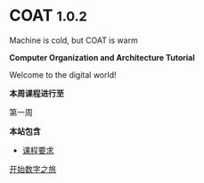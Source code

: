 <!-- _coverpage.md -->


# COAT <small>1.0.2</small>

Machine is cold, but COAT is warm

**Computer Organization and Architecture Tutorial**

Welcome to the digital world!

**本周课程进行至**

第一周

**本站包含**

- [课程要求](grading)

[开始数字之旅](#写在前面)